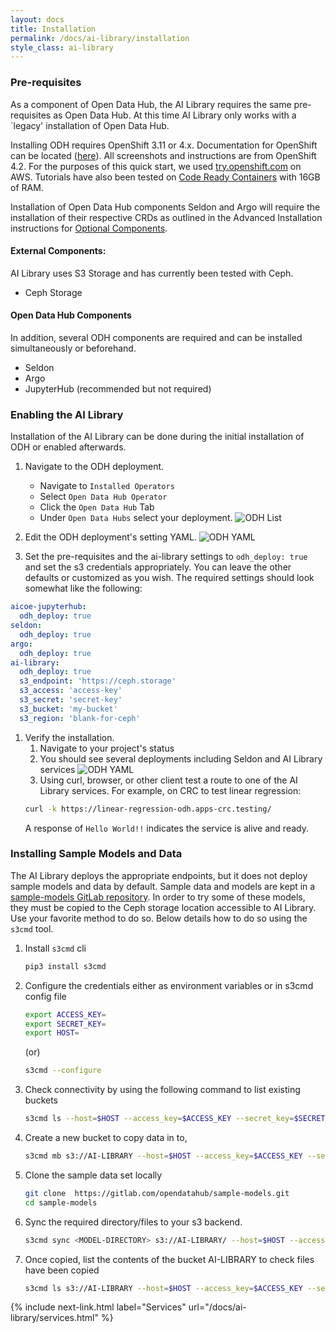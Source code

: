 ```yaml
---
layout: docs
title: Installation
permalink: /docs/ai-library/installation
style_class: ai-library
---
```


### Pre-requisites
As a component of Open Data Hub, the AI Library requires the same pre-requisites as Open Data Hub. At this time AI Library only works with a `legacy' installation of Open Data Hub. 

Installing ODH requires OpenShift 3.11 or 4.x. Documentation for OpenShift can be located ([here](https://docs.openshift.com/container-platform)).  All screenshots and instructions are from OpenShift 4.2.  For the purposes of this quick start, we used [try.openshift.com](https://try.openshift.com/) on AWS.  Tutorials have also been tested on [Code Ready Containers](https://code-ready.github.io/crc/) with 16GB of RAM.

Installation of Open Data Hub components Seldon and Argo will require the installation of their respective CRDs as outlined in the Advanced Installation instructions for [Optional Components](../administration/advanced-installation/optional.html).

#### External Components:
AI Library uses S3 Storage and has currently been tested with Ceph.
- Ceph Storage


#### Open Data Hub Components
In addition, several ODH components are required and can be installed simultaneously or beforehand.  
- Seldon
- Argo
- JupyterHub (recommended but not required)


### Enabling the AI Library

Installation of the AI Library can be done during the initial installation of ODH or enabled afterwards.

1.  Navigate to the ODH deployment.
    - Navigate to `Installed Operators` 
    - Select `Open Data Hub Operator`
    - Click the `Open Data Hub` Tab
    - Under `Open Data Hubs` select your deployment.
![ODH List]({{site.baseurl}}/assets/img/pages/docs/ai-library/installation/1-odh-list.png "ODH List")

1.  Edit the ODH deployment's setting YAML.
![ODH YAML]({{site.baseurl}}/assets/img/pages/docs/ai-library/installation/2-odh-yaml.png "ODH YAML")

1.  Set the pre-requisites and the ai-library settings to `odh_deploy: true` and set the s3 credentials appropriately.  You can  leave the other defaults or customized as you wish.  The required settings should look somewhat like the following:
```yaml
aicoe-jupyterhub:
  odh_deploy: true
seldon:
  odh_deploy: true
argo:
  odh_deploy: true
ai-library:
  odh_deploy: true
  s3_endpoint: 'https://ceph.storage'
  s3_access: 'access-key'
  s3_secret: 'secret-key'
  s3_bucket: 'my-bucket'
  s3_region: 'blank-for-ceph'
```

1.  Verify the installation.  
    1.  Navigate to your project's status
    1.  You should see several deployments including Seldon and AI Library services
    ![ODH YAML]({{site.baseurl}}/assets/img/pages/docs/ai-library/installation/2-odh-yaml.png "3-verify")
    1.  Using curl, browser, or other client test a route to one of the AI Library services.  For example, on CRC to test linear regression:
    ```bash
    curl -k https://linear-regression-odh.apps-crc.testing/
    ```
    A response of `Hello World!!` indicates the service is alive and ready.
    
    
### Installing Sample Models and Data

The AI Library deploys the appropriate endpoints, but it does not deploy sample models and data by default.  Sample data and models are kept in a [sample-models GitLab repository](https://gitlab.com/opendatahub/sample-models.git).  In order to try some of these models, they must be copied to the Ceph storage location accessible to AI Library.  Use your favorite method to do so.  Below details how to do so using the `s3cmd` tool.

1.  Install `s3cmd` cli
    ```bash
    pip3 install s3cmd
    ```

1.  Configure the credentials either as environment variables or in s3cmd config file
    ```bash
    export ACCESS_KEY=
    export SECRET_KEY=
    export HOST=
    ```
    (or)
    ```bash
    s3cmd --configure
    ```

1.  Check connectivity by using the following command to list existing buckets
    ```bash
    s3cmd ls --host=$HOST --access_key=$ACCESS_KEY --secret_key=$SECRET_KEY
    ```
1.  Create a new bucket to copy data in to,
    ```bash
    s3cmd mb s3://AI-LIBRARY --host=$HOST --access_key=$ACCESS_KEY --secret_key=$SECRET_KEY
    ```
1.  Clone the sample data set locally
    ```bash
    git clone ​ https://gitlab.com/opendatahub/sample-models.git
    cd sample-models
    ```

1.  Sync the required directory/files to your s3 backend.
    ```bash
    s3cmd sync <MODEL-DIRECTORY> s3://AI-LIBRARY/ --host=$HOST --access_key=$ACCESS_KEY --secret_key=$SECRET_KEY
    ```
1.  Once copied, list the contents of the bucket AI-LIBRARY to check files have been copied
    ```bash
    s3cmd ls s3://AI-LIBRARY --host=$HOST --access_key=$ACCESS_KEY --secret_key=$SECRET_KEY --recursive
    ```

{% include next-link.html label="Services" url="/docs/ai-library/services.html" %}
